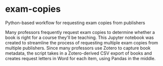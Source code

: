 # exam-copies
Python-based workflow for requesting exam copies from publishers

Many professors frequently request exam copies to determine whether a book is right for a course they'll be teaching.  This Jupyter notebook was created to streamline the process of requesting multiple exam copies from multiple publishers.  Since many professors use Zotero to capture book metadata, the script takes in a Zotero-derived CSV export of books and creates request letters in Word for each item, using Pandas in the middle.
